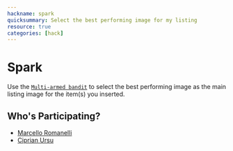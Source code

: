 ```yaml
---
hackname: spark
quicksummary: Select the best performing image for my listing
resource: true
categories: [hack]
---
```


# Spark

Use the [`Multi-armed bandit`](https://en.wikipedia.org/wiki/Multi-armed_bandit) to select the best performing image as the main listing image for the item(s) you inserted.

## Who's Participating?

- [Marcello Romanelli](/hackdays/whoami/marcello)
- [Ciprian Ursu](/hackdays/whoami/ciprianursu)
